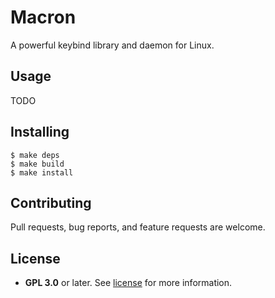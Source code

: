 # Macron

A powerful keybind library and daemon for Linux.

## Usage

TODO

## Installing

```
$ make deps
$ make build
$ make install
```

## Contributing

Pull requests, bug reports, and feature requests are welcome.

## License

- **GPL 3.0** or later. See [license](LICENSE) for more information.
